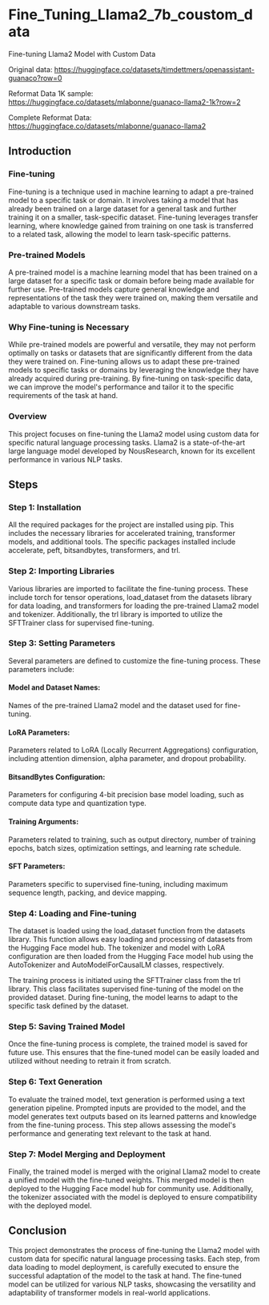 # Fine_Tuning_Llama2_7b_coustom_data
Fine-tuning Llama2 Model with Custom Data

Original data: https://huggingface.co/datasets/timdettmers/openassistant-guanaco?row=0

Reformat Data 1K sample: https://huggingface.co/datasets/mlabonne/guanaco-llama2-1k?row=2

Complete Reformat Data: https://huggingface.co/datasets/mlabonne/guanaco-llama2


## Introduction
### Fine-tuning   
Fine-tuning is a technique used in machine learning to adapt a pre-trained model to a specific task or domain. It involves taking a model that has already been trained on a large dataset for a general task and further training it on a smaller, task-specific dataset. Fine-tuning leverages transfer learning, where knowledge gained from training on one task is transferred to a related task, allowing the model to learn task-specific patterns.
### Pre-trained Models
A pre-trained model is a machine learning model that has been trained on a large dataset for a specific task or domain before being made available for further use. Pre-trained models capture general knowledge and representations of the task they were trained on, making them versatile and adaptable to various downstream tasks.

### Why Fine-tuning is Necessary
While pre-trained models are powerful and versatile, they may not perform optimally on tasks or datasets that are significantly different from the data they were trained on. Fine-tuning allows us to adapt these pre-trained models to specific tasks or domains by leveraging the knowledge they have already acquired during pre-training. By fine-tuning on task-specific data, we can improve the model's performance and tailor it to the specific requirements of the task at hand.

### Overview
This project focuses on fine-tuning the Llama2 model using custom data for specific natural language processing tasks. Llama2 is a state-of-the-art large language model developed by NousResearch, known for its excellent performance in various NLP tasks.

## Steps
### Step 1: Installation
All the required packages for the project are installed using pip. This includes the necessary libraries for accelerated training, transformer models, and additional tools. The specific packages installed include accelerate, peft, bitsandbytes, transformers, and trl.

### Step 2: Importing Libraries
Various libraries are imported to facilitate the fine-tuning process. These include torch for tensor operations, load_dataset from the datasets library for data loading, and transformers for loading the pre-trained Llama2 model and tokenizer. Additionally, the trl library is imported to utilize the SFTTrainer class for supervised fine-tuning.

### Step 3: Setting Parameters
Several parameters are defined to customize the fine-tuning process. These parameters include:

#### Model and Dataset Names:  
Names of the pre-trained Llama2 model and the dataset used for fine-tuning.
#### LoRA Parameters: 
Parameters related to LoRA (Locally Recurrent Aggregations) configuration, including attention dimension, alpha parameter, and dropout probability.
#### BitsandBytes Configuration: 
Parameters for configuring 4-bit precision base model loading, such as compute data type and quantization type.
#### Training Arguments: 
Parameters related to training, such as output directory, number of training epochs, batch sizes, optimization settings, and learning rate schedule.
#### SFT Parameters:
 Parameters specific to supervised fine-tuning, including maximum sequence length, packing, and device mapping.
### Step 4: Loading and Fine-tuning
The dataset is loaded using the load_dataset function from the datasets library. This function allows easy loading and processing of datasets from the Hugging Face model hub. The tokenizer and model with LoRA configuration are then loaded from the Hugging Face model hub using the AutoTokenizer and AutoModelForCausalLM classes, respectively.

The training process is initiated using the SFTTrainer class from the trl library. This class facilitates supervised fine-tuning of the model on the provided dataset. During fine-tuning, the model learns to adapt to the specific task defined by the dataset.

### Step 5: Saving Trained Model
Once the fine-tuning process is complete, the trained model is saved for future use. This ensures that the fine-tuned model can be easily loaded and utilized without needing to retrain it from scratch.

### Step 6: Text Generation
To evaluate the trained model, text generation is performed using a text generation pipeline. Prompted inputs are provided to the model, and the model generates text outputs based on its learned patterns and knowledge from the fine-tuning process. This step allows assessing the model's performance and generating text relevant to the task at hand.

### Step 7: Model Merging and Deployment
Finally, the trained model is merged with the original Llama2 model to create a unified model with the fine-tuned weights. This merged model is then deployed to the Hugging Face model hub for community use. Additionally, the tokenizer associated with the model is deployed to ensure compatibility with the deployed model.

## Conclusion
This project demonstrates the process of fine-tuning the Llama2 model with custom data for specific natural language processing tasks. Each step, from data loading to model deployment, is carefully executed to ensure the successful adaptation of the model to the task at hand. The fine-tuned model can be utilized for various NLP tasks, showcasing the versatility and adaptability of transformer models in real-world applications.

